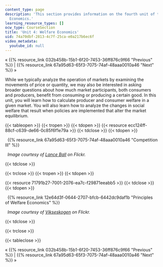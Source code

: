 ```yaml
---
content_type: page
description: 'This section provides information on the fourth unit of the course:  Welfare
  Economics.'
learning_resource_types: []
ocw_type: CourseSection
title: 'Unit 4: Welfare Economics'
uid: 74a70dbf-2813-4c7f-25ca-e0a217b6ec6f
video_metadata:
  youtube_id: null
---
```


« {{% resource_link 032b458b-15b1-6f20-7453-36ff876c9f66 "Previous" %}} | {{% resource_link 67a95d63-65f3-7075-74af-48aaa0010a46 "Next" %}} »

While we typically analyze the operation of markets by examining the movements of price or quantity, we may also be interested in asking broader questions about how much market participants, both consumers and producers, benefit from consuming or producing a certain good. In this unit, you will learn how to calculate producer and consumer welfare in a given market. You will also learn how to analyze the changes in social welfare that result when policies are implemented that alter the market equilibrium.

{{< tableopen >}}
{{< tropen >}}
{{< tdopen >}}
{{< resource ecc124ff-88cf-c639-de66-0c85f6f1e79a >}}
{{< tdclose >}}
{{< tdopen >}}


  {{% resource_link 67a95d63-65f3-7075-74af-48aaa0010a46 "Competition III" %}}

  _Image courtesy of [Lance Ball](http://www.flickr.com/photos/skimcoat/2931005015/in/photostream/) on Flickr._


{{< tdclose >}}

{{< trclose >}}
{{< tropen >}}
{{< tdopen >}}
  
{{< resource 71791b27-7001-2076-ea7c-f29871eeabb5 >}}
{{< tdclose >}}
{{< tdopen >}}


  {{% resource_link 12e64d3f-0644-2707-bfcb-6442dc9daf1b "Principles of Welfare Economics" %}}

  _Image courtesy of [Vikseskogen](http://www.flickr.com/photos/vilseskogen/5846470744/) on Flickr._


{{< tdclose >}}

{{< trclose >}}

{{< tableclose >}}

« {{% resource_link 032b458b-15b1-6f20-7453-36ff876c9f66 "Previous" %}} | {{% resource_link 67a95d63-65f3-7075-74af-48aaa0010a46 "Next" %}} »